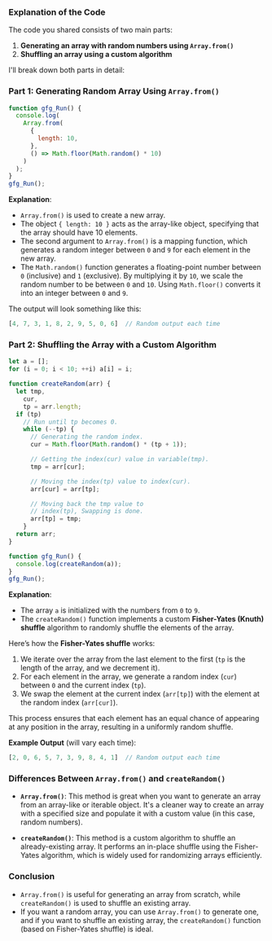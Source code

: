 ### Explanation of the Code

The code you shared consists of two main parts:

1. **Generating an array with random numbers using `Array.from()`**
2. **Shuffling an array using a custom algorithm**

I'll break down both parts in detail:

### Part 1: Generating Random Array Using `Array.from()`

```javascript
function gfg_Run() {
  console.log(
    Array.from(
      {
        length: 10,
      },
      () => Math.floor(Math.random() * 10)
    )
  );
}
gfg_Run();
```

**Explanation**:
- `Array.from()` is used to create a new array.
- The object `{ length: 10 }` acts as the array-like object, specifying that the array should have 10 elements.
- The second argument to `Array.from()` is a mapping function, which generates a random integer between `0` and `9` for each element in the new array.
- The `Math.random()` function generates a floating-point number between `0` (inclusive) and `1` (exclusive). By multiplying it by `10`, we scale the random number to be between `0` and `10`. Using `Math.floor()` converts it into an integer between `0` and `9`.

The output will look something like this:
```javascript
[4, 7, 3, 1, 8, 2, 9, 5, 0, 6]  // Random output each time
```

### Part 2: Shuffling the Array with a Custom Algorithm

```javascript
let a = [];
for (i = 0; i < 10; ++i) a[i] = i;

function createRandom(arr) {
  let tmp,
    cur,
    tp = arr.length;
  if (tp)
    // Run until tp becomes 0.
    while (--tp) {
      // Generating the random index.
      cur = Math.floor(Math.random() * (tp + 1));

      // Getting the index(cur) value in variable(tmp).
      tmp = arr[cur];

      // Moving the index(tp) value to index(cur).
      arr[cur] = arr[tp];

      // Moving back the tmp value to
      // index(tp), Swapping is done.
      arr[tp] = tmp;
    }
  return arr;
}

function gfg_Run() {
  console.log(createRandom(a));
}
gfg_Run();
```

**Explanation**:
- The array `a` is initialized with the numbers from `0` to `9`.
- The `createRandom()` function implements a custom **Fisher-Yates (Knuth) shuffle** algorithm to randomly shuffle the elements of the array.
  
Here’s how the **Fisher-Yates shuffle** works:
1. We iterate over the array from the last element to the first (`tp` is the length of the array, and we decrement it).
2. For each element in the array, we generate a random index (`cur`) between `0` and the current index (`tp`).
3. We swap the element at the current index (`arr[tp]`) with the element at the random index (`arr[cur]`).

This process ensures that each element has an equal chance of appearing at any position in the array, resulting in a uniformly random shuffle.

**Example Output** (will vary each time):
```javascript
[2, 0, 6, 5, 7, 3, 9, 8, 4, 1]  // Random output each time
```

### Differences Between `Array.from()` and `createRandom()`

- **`Array.from()`**: This method is great when you want to generate an array from an array-like or iterable object. It's a cleaner way to create an array with a specified size and populate it with a custom value (in this case, random numbers).
  
- **`createRandom()`**: This method is a custom algorithm to shuffle an already-existing array. It performs an in-place shuffle using the Fisher-Yates algorithm, which is widely used for randomizing arrays efficiently.

### Conclusion
- `Array.from()` is useful for generating an array from scratch, while `createRandom()` is used to shuffle an existing array.
- If you want a random array, you can use `Array.from()` to generate one, and if you want to shuffle an existing array, the `createRandom()` function (based on Fisher-Yates shuffle) is ideal.

